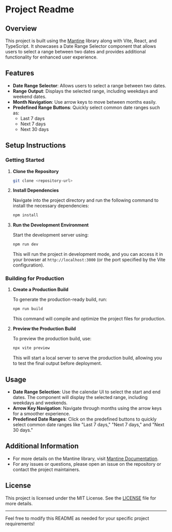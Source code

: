 # Project Readme

## Overview

This project is built using the [Mantine](https://mantine.dev/) library along with Vite, React, and TypeScript. It showcases a Date Range Selector component that allows users to select a range between two dates and provides additional functionality for enhanced user experience.

## Features

- **Date Range Selector**: Allows users to select a range between two dates.
- **Range Output**: Displays the selected range, including weekdays and weekend dates.
- **Month Navigation**: Use arrow keys to move between months easily.
- **Predefined Range Buttons**: Quickly select common date ranges such as:
  - Last 7 days
  - Next 7 days
  - Next 30 days

## Setup Instructions

### Getting Started

1. **Clone the Repository**

   ```bash
   git clone <repository-url>
   ```

2. **Install Dependencies**

   Navigate into the project directory and run the following command to install the necessary dependencies:

   ```bash
   npm install
   ```

3. **Run the Development Environment**

   Start the development server using:

   ```bash
   npm run dev
   ```

   This will run the project in development mode, and you can access it in your browser at `http://localhost:3000` (or the port specified by the Vite configuration).

### Building for Production

1. **Create a Production Build**

   To generate the production-ready build, run:

   ```bash
   npm run build
   ```

   This command will compile and optimize the project files for production.

2. **Preview the Production Build**

   To preview the production build, use:

   ```bash
   npx vite preview
   ```

   This will start a local server to serve the production build, allowing you to test the final output before deployment.

## Usage

- **Date Range Selection**: Use the calendar UI to select the start and end dates. The component will display the selected range, including weekdays and weekends.
- **Arrow Key Navigation**: Navigate through months using the arrow keys for a smoother experience.
- **Predefined Date Ranges**: Click on the predefined buttons to quickly select common date ranges like "Last 7 days," "Next 7 days," and "Next 30 days."

## Additional Information

- For more details on the Mantine library, visit [Mantine Documentation](https://mantine.dev/docs/getting-started/).
- For any issues or questions, please open an issue on the repository or contact the project maintainers.

## License

This project is licensed under the MIT License. See the [LICENSE](LICENSE) file for more details.

---

Feel free to modify this README as needed for your specific project requirements!
